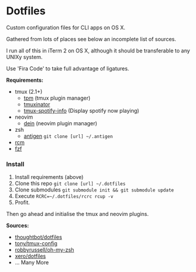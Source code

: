 # Dotfiles

Custom configuration files for CLI apps on OS X.

Gathered from lots of places see below an incomplete list of sources.

I run all of this in iTerm 2 on OS X, although it should be transferable to any
UNIXy system.

Use 'Fira Code' to take full advantage of ligatures.

**Requirements:**

- tmux (2.1+)
  - [tpm](https://github.com/tmux-plugins/tpm) (tmux plugin manager)
  - [tmuxinator](https://github.com/tmuxinator/tmuxinator)
  - [tmux-spotify-info](https://github.com/dickeyxxx/tmux-spotify-info) (Display
    spotify now playing)
- neovim
  - [dein](https://github.com/Shougo/dein.vim) (neovim plugin manager)
- zsh
  - [antigen](https://github.com/zsh-users/antigen) `git clone [url] ~/.antigen`
- [rcm](https://github.com/thoughtbot/rcm)
- [fzf](https://github.com/junegunn/fzf)

### Install

1. Install requirements (above)
2. Clone this repo `git clone [url] ~/.dotfiles`
3. Clone submodules `git submodule init && git submodule update`
4. Execute `RCRC=~/.dotfiles/rcrc rcup -v`
5. Profit.

Then go ahead and initialise the tmux and neovim plugins.

**Sources:**

- [thoughtbot/dotfiles](https://github.com/thoughtbot/dotfiles)
- [tony/tmux-config](https://github.com/tony/tmux-config)
- [robbyrussell/oh-my-zsh](https://github.com/tony/tmux-config)
- [xero/dotfiles](https://github.com/xero/dotfiles)
- ... Many More
